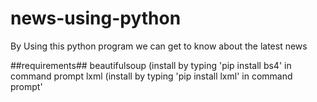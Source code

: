 # news-using-python

By Using this python program we can get to know about the latest news 

##requirements##
beautifulsoup (install by typing 'pip install bs4' in command prompt
lxml    (install by typing 'pip install lxml' in command prompt'



